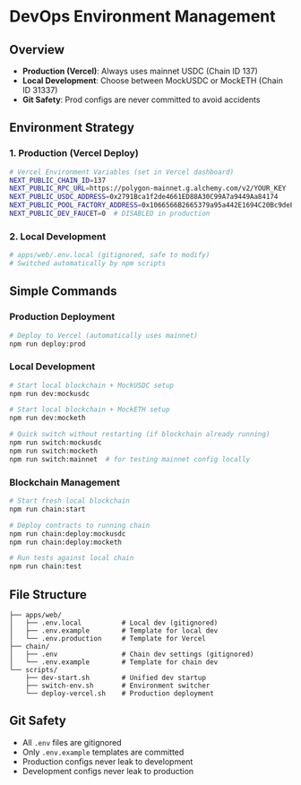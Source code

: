 # DevOps Environment Management

## Overview
- **Production (Vercel)**: Always uses mainnet USDC (Chain ID 137)
- **Local Development**: Choose between MockUSDC or MockETH (Chain ID 31337)
- **Git Safety**: Prod configs are never committed to avoid accidents

## Environment Strategy

### 1. Production (Vercel Deploy)
```bash
# Vercel Environment Variables (set in Vercel dashboard)
NEXT_PUBLIC_CHAIN_ID=137
NEXT_PUBLIC_RPC_URL=https://polygon-mainnet.g.alchemy.com/v2/YOUR_KEY
NEXT_PUBLIC_USDC_ADDRESS=0x2791Bca1f2de4661ED88A30C99A7a9449Aa84174
NEXT_PUBLIC_POOL_FACTORY_ADDRESS=0x1066566B2665379a95a442E1694C20Bc9deE2b8e
NEXT_PUBLIC_DEV_FAUCET=0  # DISABLED in production
```

### 2. Local Development
```bash
# apps/web/.env.local (gitignored, safe to modify)
# Switched automatically by npm scripts
```

## Simple Commands

### Production Deployment
```bash
# Deploy to Vercel (automatically uses mainnet)
npm run deploy:prod
```

### Local Development
```bash
# Start local blockchain + MockUSDC setup
npm run dev:mockusdc

# Start local blockchain + MockETH setup  
npm run dev:mocketh

# Quick switch without restarting (if blockchain already running)
npm run switch:mockusdc
npm run switch:mocketh
npm run switch:mainnet  # for testing mainnet config locally
```

### Blockchain Management
```bash
# Start fresh local blockchain
npm run chain:start

# Deploy contracts to running chain
npm run chain:deploy:mockusdc
npm run chain:deploy:mocketh

# Run tests against local chain
npm run chain:test
```

## File Structure
```
├── apps/web/
│   ├── .env.local          # Local dev (gitignored)
│   ├── .env.example        # Template for local dev
│   └── .env.production     # Template for Vercel
├── chain/
│   ├── .env                # Chain dev settings (gitignored)
│   └── .env.example        # Template for chain dev
└── scripts/
    ├── dev-start.sh        # Unified dev startup
    ├── switch-env.sh       # Environment switcher
    └── deploy-vercel.sh    # Production deployment
```

## Git Safety
- All `.env` files are gitignored
- Only `.env.example` templates are committed
- Production configs never leak to development
- Development configs never leak to production
